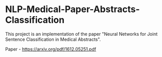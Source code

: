 # NLP-Medical-Paper-Abstracts-Classification

This project is an implementation of the paper "Neural Networks for Joint Sentence Classification in Medical Abstracts".

Paper - https://arxiv.org/pdf/1612.05251.pdf
